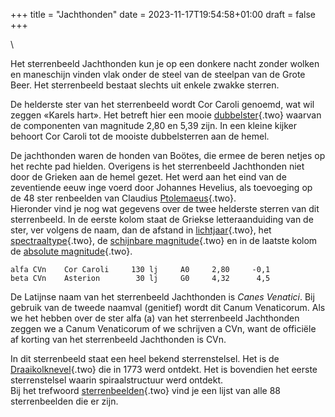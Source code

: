 +++
title = "Jachthonden"
date = 2023-11-17T19:54:58+01:00
draft = false
+++

\

Het sterrenbeeld Jachthonden kun je op een donkere nacht zonder wolken
en maneschijn vinden vlak onder de steel van de steelpan van de Grote
Beer. Het sterrenbeeld bestaat slechts uit enkele zwakke sterren.

De helderste ster van het sterrenbeeld wordt Cor Caroli genoemd, wat wil
zeggen «Karels hart». Het betreft hier een mooie
[dubbelster](dubbelst.html){.two} waarvan de componenten van magnitude
2,80 en 5,39 zijn. In een kleine kijker behoort Cor Caroli tot de
mooiste dubbelsterren aan de hemel.

De jachthonden waren de honden van Boötes, die ermee de beren netjes op
het rechte pad hielden. Overigens is het sterrenbeeld Jachthonden niet
door de Grieken aan de hemel gezet. Het werd aan het eind van de
zeventiende eeuw inge voerd door Johannes Hevelius, als toevoeging op de
48 ster renbeelden van Claudius [Ptolemaeus](ptolemae.html){.two}.\
Hieronder vind je nog wat gegevens over de twee helderste sterren van
dit sterrenbeeld. In de eerste kolom staat de Griekse letteraanduiding
van de ster, ver volgens de naam, dan de afstand in
[lichtjaar](lichtjaa.html){.two}, het
[spectraaltype](spectraa.html){.two}, de [schijnbare
magnitude](magnitud.html){.two} en in de laatste kolom de [absolute
magnitude](absolute.html){.two}.

    alfa CVn    Cor Caroli     130 lj     A0     2,80     -0,1 
    beta CVn    Asterion        30 lj     G0     4,32      4,5
     

De Latijnse naam van het sterrenbeeld Jachthonden is *Canes Venatici*.
Bij gebruik van de tweede naamval (genitief) wordt dit Canum
Venaticorum. Als we het hebben over de ster alfa (a) van het
sterrenbeeld Jachthonden zeggen we a Canum Venaticorum of we schrijven a
CVn, want de officiële af korting van het sterrenbeeld Jachthonden is
CVn.

In dit sterrenbeeld staat een heel bekend sterrenstelsel. Het is de
[Draaikolknevel](draaikol.html){.two} die in 1773 werd ontdekt. Het is
bovendien het eerste sterrenstelsel waarin spiraalstructuur werd
ontdekt.\
Bij het trefwoord [sterrenbeelden](sterrenb.html){.two} vind je een
lijst van alle 88 sterrenbeelden die er zijn.
